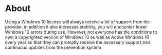 # About
Using a Windows 10 license will always receive a lot of support from the provider, in addition it also increases stability, you will encounter fewer Windows 10 errors during use. However, not everyone has the conditions to own a copyrighted version of Windows 10 as well as Active Windows 10 every year so that they can promptly receive the necessary support and continuous updates from the prevention system
